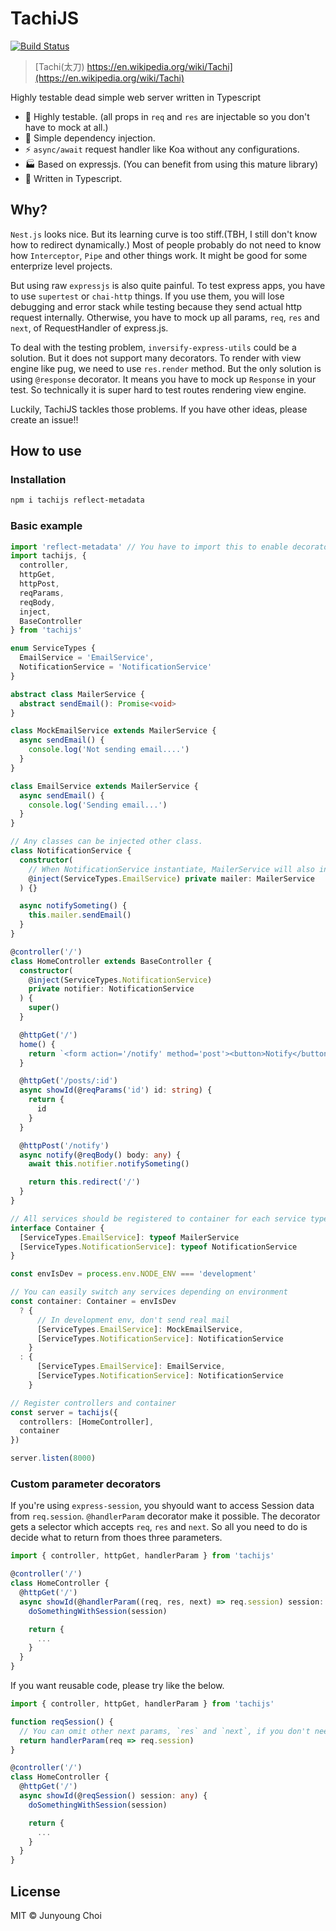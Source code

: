 # TachiJS

[![Build Status](https://travis-ci.com/BoostIO/tachijs.svg?branch=master)](https://travis-ci.com/BoostIO/tachijs)

> [Tachi(太刀) https://en.wikipedia.org/wiki/Tachi](https://en.wikipedia.org/wiki/Tachi)

Highly testable dead simple web server written in Typescript

- :checkered_flag: Highly testable. (all props in `req` and `res` are injectable so you don't have to mock at all.)
- :syringe: Simple dependency injection.
- :zap: `async/await` request handler like Koa without any configurations.
- :factory: Based on expressjs. (You can benefit from using this mature library)
- :wrench: Written in Typescript.

## Why?

`Nest.js` looks nice. But its learning curve is too stiff.(TBH, I still don't know how to redirect dynamically.) Most of people probably do not need to know how `Interceptor`, `Pipe` and other things work. It might be good for some enterprize level projects.

But using raw `expressjs` is also quite painful. To test express apps, you have to use `supertest` or `chai-http` things. If you use them, you will lose debugging and error stack while testing because they send actual http request internally. Otherwise, you have to mock up all params, `req`, `res` and `next`, of RequestHandler of express.js.

To deal with the testing problem, `inversify-express-utils` could be a solution. But it does not support many decorators. To render with view engine like pug, we need to use `res.render` method. But the only solution is using `@response` decorator. It means you have to mock up `Response` in your test. So technically it is super hard to test routes rendering view engine.

Luckily, TachiJS tackles those problems. If you have other ideas, please create an issue!!

## How to use

### Installation

```sh
npm i tachijs reflect-metadata
```

### Basic example

```ts
import 'reflect-metadata' // You have to import this to enable decorators.
import tachijs, {
  controller,
  httpGet,
  httpPost,
  reqParams,
  reqBody,
  inject,
  BaseController
} from 'tachijs'

enum ServiceTypes {
  EmailService = 'EmailService',
  NotificationService = 'NotificationService'
}

abstract class MailerService {
  abstract sendEmail(): Promise<void>
}

class MockEmailService extends MailerService {
  async sendEmail() {
    console.log('Not sending email....')
  }
}

class EmailService extends MailerService {
  async sendEmail() {
    console.log('Sending email...')
  }
}

// Any classes can be injected other class.
class NotificationService {
  constructor(
    // When NotificationService instantiate, MailerService will also instantiate.
    @inject(ServiceTypes.EmailService) private mailer: MailerService
  ) {}

  async notifySometing() {
    this.mailer.sendEmail()
  }
}

@controller('/')
class HomeController extends BaseController {
  constructor(
    @inject(ServiceTypes.NotificationService)
    private notifier: NotificationService
  ) {
    super()
  }

  @httpGet('/')
  home() {
    return `<form action='/notify' method='post'><button>Notify</button></form>`
  }

  @httpGet('/posts/:id')
  async showId(@reqParams('id') id: string) {
    return {
      id
    }
  }

  @httpPost('/notify')
  async notify(@reqBody() body: any) {
    await this.notifier.notifySometing()

    return this.redirect('/')
  }
}

// All services should be registered to container for each service type
interface Container {
  [ServiceTypes.EmailService]: typeof MailerService
  [ServiceTypes.NotificationService]: typeof NotificationService
}

const envIsDev = process.env.NODE_ENV === 'development'

// You can easily switch any services depending on environment
const container: Container = envIsDev
  ? {
      // In development env, don't send real mail
      [ServiceTypes.EmailService]: MockEmailService,
      [ServiceTypes.NotificationService]: NotificationService
    }
  : {
      [ServiceTypes.EmailService]: EmailService,
      [ServiceTypes.NotificationService]: NotificationService
    }

// Register controllers and container
const server = tachijs({
  controllers: [HomeController],
  container
})

server.listen(8000)
```

### Custom parameter decorators

If you're using `express-session`, you shyould want to access Session data from `req.session`.
`@handlerParam` decorator make it possible. The decorator gets a selector which accepts `req`, `res` and `next`. So all you need to do is decide what to return from thoes three parameters.

```ts
import { controller, httpGet, handlerParam } from 'tachijs'

@controller('/')
class HomeController {
  @httpGet('/')
  async showId(@handlerParam((req, res, next) => req.session) session: any) {
    doSomethingWithSession(session)

    return {
      ...
    }
  }
}
```

If you want reusable code, please try like the below.

```ts
import { controller, httpGet, handlerParam } from 'tachijs'

function reqSession() {
  // You can omit other next params, `res` and `next`, if you don't need for your selector.
  return handlerParam(req => req.session)
}

@controller('/')
class HomeController {
  @httpGet('/')
  async showId(@reqSession() session: any) {
    doSomethingWithSession(session)

    return {
      ...
    }
  }
}
```

## License

MIT © Junyoung Choi
